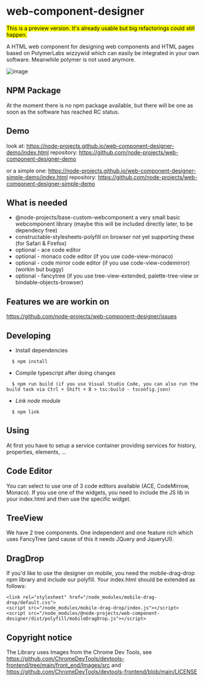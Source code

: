 # web-component-designer

<mark>This is a preview version. It's already usable but big refactorings could still happen.</mark>

A HTML web component for designing web components and HTML pages based on PolymerLabs wizzywid which can easily be integrated in your own software.
Meanwhile polymer is not used anymore.

![image](https://user-images.githubusercontent.com/364896/117482820-358e2d80-af65-11eb-97fd-9d15ebf1966f.png)

## NPM Package

At the moment there is no npm package available, but there will be one as soon as the software has reached RC status.

## Demo

look at: https://node-projects.github.io/web-component-designer-demo/index.html
repository: https://github.com/node-projects/web-component-designer-demo

or a simple one: https://node-projects.github.io/web-component-designer-simple-demo/index.html
repository: https://github.com/node-projects/web-component-designer-simple-demo

## What is needed

- @node-projects/base-custom-webcomponent a very small basic webcomponent library (maybe this will be included directly later, to be dependecy free)
- constructable-stylesheets-polyfill on browser not yet supporting these (for Safari & Firefox)
- optional - ace code editor
- optional - monaco code editor (if you use code-view-monaco)
- optional - code mirror code editor (if you use code-view-codemirror) (workin but buggy)
- optional - fancytree (if you use tree-view-extended, palette-tree-view or bindable-objects-browser)

## Features we are workin on

https://github.com/node-projects/web-component-designer/issues

## Developing

  * Install dependencies
```
  $ npm install
```

  * Compile typescript after doing changes
```
  $ npm run build (if you use Visual Studio Code, you can also run the build task via Ctrl + Shift + B > tsc:build - tsconfig.json)
```

  * *Link node module*<br/>
```
  $ npm link 
```

## Using

At first you have to setup a service container providing services for history, properties, elements, ...

## Code Editor

You can select to use one of 3 code editors available (ACE, CodeMirrow, Monaco).
If you use one of the widgets, you need to include the JS lib in your index.html and then use the specific widget.

## TreeView

We have 2 tree components. One independent and one feature rich which uses FancyTree (and cause of this it needs JQuery and JqueryUI).

## DragDrop

If you'd like to use the designer on mobile, you need the mobile-drag-drop npm library and include our polyfill.
Your index.html should be extended as follows:

    <link rel="stylesheet" href="/node_modules/mobile-drag-drop/default.css">
    <script src="/node_modules/mobile-drag-drop/index.js"></script>
    <script src="/node_modules/@node-projects/web-component-designer/dist/polyfill/mobileDragDrop.js"></script>

## Copyright notice

The Library uses Images from the Chrome Dev Tools, see
https://github.com/ChromeDevTools/devtools-frontend/tree/main/front_end/Images/src
and
https://github.com/ChromeDevTools/devtools-frontend/blob/main/LICENSE
